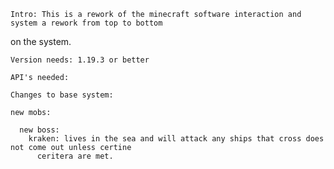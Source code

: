     Intro: This is a rework of the minecraft software interaction and system a rework from top to bottom
  on the system.

    Version needs: 1.19.3 or better

    API's needed: 

    Changes to base system: 

    new mobs:

      new boss:
        kraken: lives in the sea and will attack any ships that cross does not come out unless certine
          ceritera are met.

    


